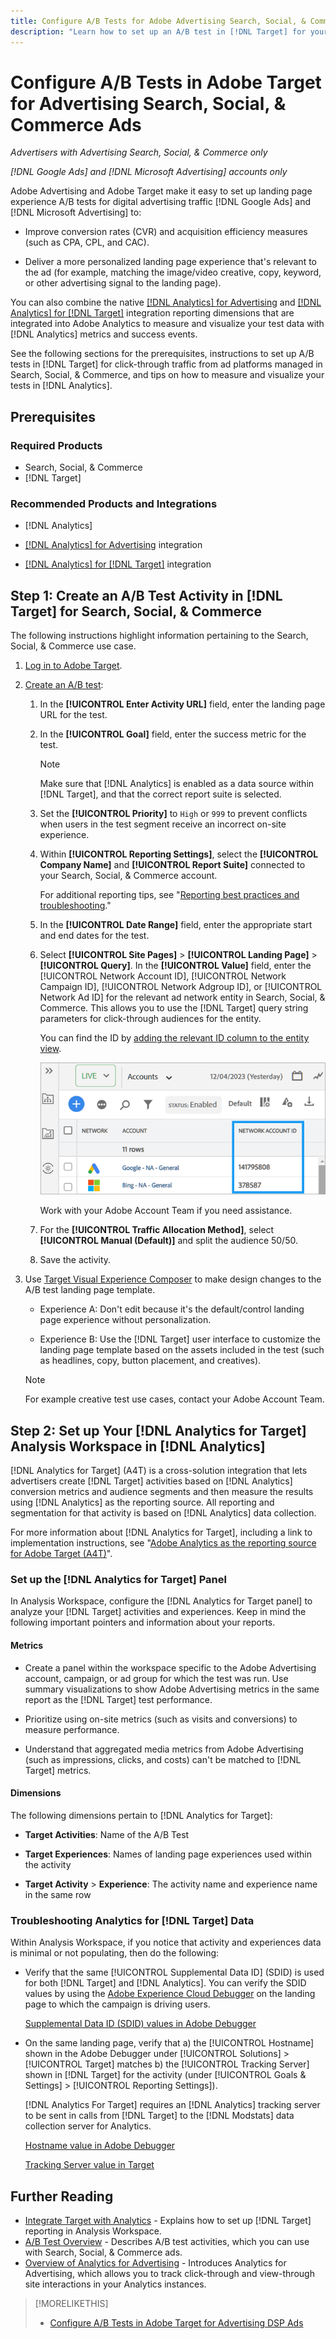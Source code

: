 ```yaml
---
title: Configure A/B Tests for Adobe Advertising Search, Social, & Commerce Ads in Adobe Target
description: "Learn how to set up an A/B test in [!DNL Target] for your [!DNL Google Ads] and [!DNL Microsoft Advertising] ads in Search, Social, & Commerce."
---
```

# Configure A/B Tests in Adobe Target for Advertising Search, Social, & Commerce Ads

*Advertisers with Advertising Search, Social, & Commerce only*

*[!DNL Google Ads] and [!DNL Microsoft Advertising] accounts only*

Adobe Advertising and Adobe Target make it easy to set up landing page experience A/B tests for digital advertising traffic [!DNL Google Ads] and [!DNL Microsoft Advertising] to:

* Improve conversion rates (CVR) and acquisition efficiency measures (such as CPA, CPL, and CAC).

* Deliver a more personalized landing page experience that's relevant to the ad (for example, matching the image/video creative, copy, keyword, or other advertising signal to the landing page).

You can also combine the native [[!DNL Analytics] for Advertising](/help/integrations/analytics/overview.md) and [[!DNL Analytics] for [!DNL Target]](https://experienceleague.adobe.com/docs/target/using/integrate/a4t/a4t.html) integration reporting dimensions that are integrated into Adobe Analytics to measure and visualize your test data with [!DNL Analytics] metrics and success events.

See the following sections for the prerequisites, instructions to set up A/B tests in [!DNL Target] for click-through traffic from ad platforms managed in Search, Social, & Commerce, and tips on how to measure and visualize your tests in [!DNL Analytics].

## Prerequisites

### Required Products

* Search, Social, & Commerce
* [!DNL Target]

### Recommended Products and Integrations

* [!DNL Analytics]

* [[!DNL Analytics] for Advertising](/help/integrations/analytics/overview.md) integration<!-- necessary for testing view-throughs, which most advertisers want to do -->

* [[!DNL Analytics] for [!DNL Target]](https://experienceleague.adobe.com/docs/target/using/integrate/a4t/a4t.html) integration

## Step 1: Create an A/B Test Activity in [!DNL Target] for Search, Social, & Commerce

The following instructions highlight information pertaining to the Search, Social, & Commerce use case.

1. [Log in to Adobe Target](https://experienceleague.adobe.com/docs/target/using/introduction/target-access-from-mac.html).

1. [Create an A/B test](https://experienceleague.adobe.com/docs/target/using/activities/abtest/create/test-create-ab.html):

   1. In the **[!UICONTROL Enter Activity URL]** field, enter the landing page URL for the test.

   1. In the **[!UICONTROL Goal]** field, enter the success metric for the test.

       >[!NOTE]
       >
       >Make sure that [!DNL Analytics] is enabled as a data source within [!DNL Target], and that the correct report suite is selected.

   1. Set the **[!UICONTROL Priority]** to `High` or `999` to prevent conflicts when users in the test segment receive an incorrect on-site experience.


   1. Within **[!UICONTROL Reporting Settings]**, select the **[!UICONTROL Company Name]** and **[!UICONTROL Report Suite]** connected to your Search, Social, & Commerce account.

       For additional reporting tips, see "[Reporting best practices and troubleshooting](https://experienceleague.adobe.com/docs/analytics/analyze/reports-analytics/report-troubleshooting.html)."

   1. In the **[!UICONTROL Date Range]** field, enter the appropriate start and end dates for the test.

   1. Select **[!UICONTROL Site Pages]** > **[!UICONTROL Landing Page]** > **[!UICONTROL Query]**. In the **[!UICONTROL Value]** field, enter the [!UICONTROL Network Account ID], [!UICONTROL Network Campaign ID], [!UICONTROL Network Adgroup ID], or [!UICONTROL Network Ad ID] for the relevant ad network entity in Search, Social, & Commerce. This allows you to use the [!DNL Target] query string parameters for click-through audiences for the entity.
   
      You can find the ID by [adding the relevant ID column to the entity view](/help/search-social-commerce/common-tasks/data-views/custom-default-views-manage.md).

      ![[!UICONTROL Network Account ID] column in the [!UICONTROL Accounts] view](/help/integrations/assets/target-search-id.png "[!UICONTROL Network Account ID] column in the [!UICONTROL Accounts] view")

      Work with your Adobe Account Team if you need assistance.

   1. For the **[!UICONTROL Traffic Allocation Method]**, select **[!UICONTROL Manual (Default)]** and split the audience 50/50.
   
   1. Save the activity. 

1. Use [Target Visual Experience Composer](https://experienceleague.adobe.com/docs/target/using/activities/abtest/create/test-create-ab.html) to make design changes to the A/B test landing page template.

   * Experience A: Don't edit because it's the default/control landing page experience without personalization.

   * Experience B: Use the [!DNL Target] user interface to customize the landing page template based on the assets included in the test (such as headlines, copy, button placement, and creatives).

   >[!NOTE]
   >
   >For example creative test use cases, contact your Adobe Account Team.

## Step 2: Set up Your [!DNL Analytics for Target] Analysis Workspace in [!DNL Analytics]

[!DNL Analytics for Target] (A4T) is a cross-solution integration that lets advertisers create [!DNL Target] activities based on [!DNL Analytics] conversion metrics and audience segments and then measure the results using [!DNL Analytics] as the reporting source. All reporting and segmentation for that activity is based on [!DNL Analytics] data collection.

For more information about [!DNL Analytics for Target], including a link to implementation instructions, see "[Adobe Analytics as the reporting source for Adobe Target (A4T)](https://experienceleague.adobe.com/docs/target/using/integrate/a4t/a4t.html)".

### Set up the [!DNL Analytics for Target] Panel

In Analysis Workspace, configure the [!DNL Analytics for Target panel] to analyze your [!DNL Target] activities and experiences. Keep in mind the following important pointers and information about your reports.

#### Metrics

* Create a panel within the workspace specific to the Adobe Advertising account, campaign, or ad group<!-- only applicable entities? --> for which the test was run. Use summary visualizations to show Adobe Advertising metrics in the same report as the [!DNL Target] test performance.

* Prioritize using on-site metrics (such as visits and conversions) to measure performance.

* Understand that aggregated media metrics from Adobe Advertising (such as impressions, clicks, and costs) can't be matched to [!DNL Target] metrics.

#### Dimensions

The following dimensions pertain to [!DNL Analytics for Target]:

* **Target Activities**: Name of the A/B Test

* **Target Experiences**: Names of landing page experiences used within the activity

* **Target Activity** > **Experience**: The activity name and experience name in the same row

### Troubleshooting Analytics for [!DNL Target] Data

Within Analysis Workspace, if you notice that activity and experiences data is minimal or not populating, then do the following:

* Verify that the same [!UICONTROL Supplemental Data ID] (SDID) is used for both [!DNL Target] and [!DNL Analytics]. You can verify the SDID values by using the [Adobe Experience Cloud Debugger](https://experienceleague.adobe.com/docs/target-learn/tutorials/troubleshooting/troubleshoot-with-the-experience-cloud-debugger.html) on the landing page to which the campaign is driving users.

  [Supplemental Data ID (SDID) values in Adobe Debugger](/help/integrations/assets/target-troubleshooting-sdid.png)

* On the same landing page, verify that a) the [!UICONTROL Hostname] shown in the Adobe Debugger under [!UICONTROL Solutions] > [!UICONTROL Target] matches b) the [!UICONTROL Tracking Server] shown in [!DNL Target] for the activity (under [!UICONTROL Goals & Settings] > [!UICONTROL Reporting Settings]).

  [!DNL Analytics For Target] requires an [!DNL Analytics] tracking server to be sent in calls from [!DNL Target] to the [!DNL Modstats] data collection server for Analytics.<!-- just "to Analytics?"-->

  [Hostname value in Adobe Debugger](/help/integrations/assets/target-troubleshooting-hostname.png)

  [Tracking Server value in Target](/help/integrations/assets/target-troubleshooting-tracking-server.png)

## Further Reading

* [Integrate Target with Analytics](https://experienceleague.adobe.com/docs/target-learn/tutorials/integrations/3.2-target-analytics.html) - Explains how to set up [!DNL Target] reporting in Analysis Workspace.
* [A/B Test Overview](https://experienceleague.adobe.com/docs/target/using/activities/abtest/test-ab.html) - Describes A/B test activities, which you can use with Search, Social, & Commerce ads.
* [Overview of Analytics for Advertising](/help/integrations/analytics/overview.md) - Introduces Analytics for Advertising, which allows you to track click-through and view-through site interactions in your Analytics instances.

>[!MORELIKETHIS]
>
>* [Configure A/B Tests in Adobe Target for Advertising DSP Ads](ab-tests-dsp.md)
